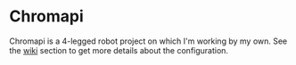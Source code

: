 # Chromapi

Chromapi is a 4-legged robot project on which I'm working by my own. 
See the [wiki](https://github.com/Mowibox/Chromapi/wiki) section to get more details about the configuration.
